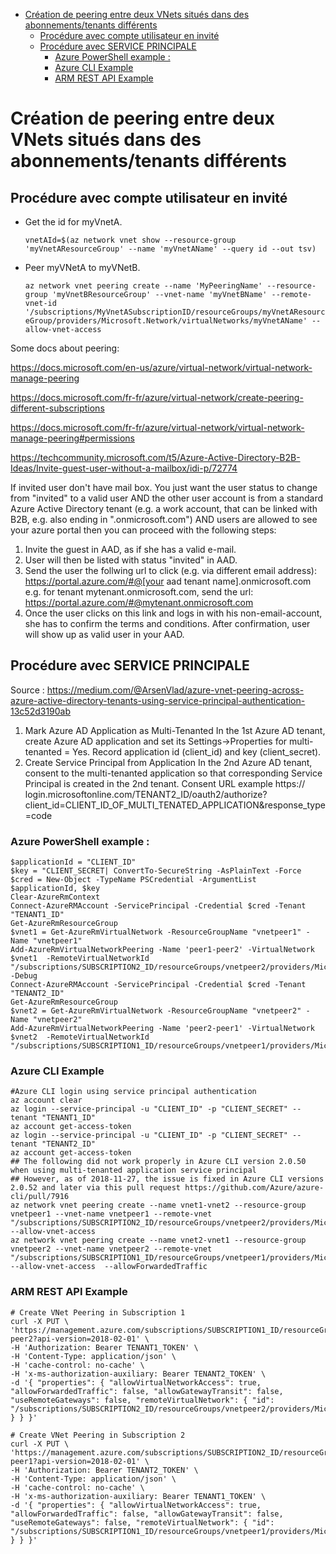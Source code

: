 - [Création de peering entre deux VNets situés dans des abonnements/tenants différents](#création-de-peering-entre-deux-vnets-situés-dans-des-abonnementstenants-différents)
  - [Procédure avec compte utilisateur en invité](#procédure-avec-compte-utilisateur-en-invité)
  - [Procédure avec SERVICE PRINCIPALE](#procédure-avec-service-principale)
    - [Azure PowerShell example :](#azure-powershell-example-)
    - [Azure CLI Example](#azure-cli-example)
    - [ARM REST API Example](#arm-rest-api-example)

# Création de peering entre deux VNets situés dans des abonnements/tenants différents

## Procédure avec compte utilisateur en invité

* Get the id for myVnetA.
  
    `vnetAId=$(az network vnet show --resource-group 'myVnetAResourceGroup' --name 'myVnetAName' --query id --out tsv)`

* Peer myVNetA to myVNetB.

    `az network vnet peering create --name 'MyPeeringName' --resource-group 'myVnetBResourceGroup' --vnet-name 'myVnetBName' --remote-vnet-id '/subscriptions/MyVnetASubscriptionID/resourceGroups/myVnetAResourceGroup/providers/Microsoft.Network/virtualNetworks/myVnetAName' --allow-vnet-access`

Some docs about peering:

https://docs.microsoft.com/en-us/azure/virtual-network/virtual-network-manage-peering

https://docs.microsoft.com/fr-fr/azure/virtual-network/create-peering-different-subscriptions

https://docs.microsoft.com/fr-fr/azure/virtual-network/virtual-network-manage-peering#permissions

https://techcommunity.microsoft.com/t5/Azure-Active-Directory-B2B-Ideas/Invite-guest-user-without-a-mailbox/idi-p/72774

If invited user don't have mail box. You just want the user status to change from "invited" to a valid user AND the other user account is from a standard Azure Active Directory tenant (e.g. a work account, that can be linked with B2B, e.g. also ending in ".onmicrosoft.com") AND users are allowed to see your azure portal then you can proceed with the following steps:

1. Invite the guest in AAD, as if she has a valid e-mail.
2. User will then be listed with status "invited" in AAD.
3. Send the user the follwing url to click (e.g. via different email address): https://portal.azure.com/#@[your aad tenant name].onmicrosoft.com
e.g. for tenant mytenant.onmicrosoft.com, send the url:
https://portal.azure.com/#@mytenant.onmicrosoft.com
4. Once the user clicks on this link and logs in with his non-email-account, she has to confirm the terms and conditions.
After confirmation, user will show up as valid user in your AAD.

## Procédure avec SERVICE PRINCIPALE

Source :
https://medium.com/@ArsenVlad/azure-vnet-peering-across-azure-active-directory-tenants-using-service-principal-authentication-13c52d3190ab


1. Mark Azure AD Application as Multi-Tenanted
In the 1st Azure AD tenant, create Azure AD application and set its Settings->Properties for multi-tenanted = Yes.
Record application id (client_id) and key (client_secret).
2. Create Service Principal from Application
In the 2nd Azure AD tenant, consent to the multi-tenanted application so that corresponding Service Principal is created in the 2nd tenant.
Consent URL example
https:// login.microsoftonline.com/TENANT2_ID/oauth2/authorize?client_id=CLIENT_ID_OF_MULTI_TENATED_APPLICATION&response_type=code


### Azure PowerShell example :

    $applicationId = "CLIENT_ID"
    $key = "CLIENT_SECRET| ConvertTo-SecureString -AsPlainText -Force  
    $cred = New-Object -TypeName PSCredential -ArgumentList $applicationId, $key
    Clear-AzureRmContext
    Connect-AzureRMAccount -ServicePrincipal -Credential $cred -Tenant "TENANT1_ID"
    Get-AzureRmResourceGroup
    $vnet1 = Get-AzureRmVirtualNetwork -ResourceGroupName "vnetpeer1" -Name "vnetpeer1"
    Add-AzureRmVirtualNetworkPeering -Name 'peer1-peer2' -VirtualNetwork $vnet1  -RemoteVirtualNetworkId "/subscriptions/SUBSCRIPTION2_ID/resourceGroups/vnetpeer2/providers/Microsoft.Network/virtualNetworks/vnetpeer2" -Debug
    Connect-AzureRMAccount -ServicePrincipal -Credential $cred -Tenant "TENANT2_ID"
    Get-AzureRmResourceGroup
    $vnet2 = Get-AzureRmVirtualNetwork -ResourceGroupName "vnetpeer2" -Name "vnetpeer2"
    Add-AzureRmVirtualNetworkPeering -Name 'peer2-peer1' -VirtualNetwork $vnet2  -RemoteVirtualNetworkId "/subscriptions/SUBSCRIPTION1_ID/resourceGroups/vnetpeer1/providers/Microsoft.Network/virtualNetworks/vnetpeer1"


### Azure CLI Example

    #Azure CLI login using service principal authentication
    az account clear
    az login --service-principal -u "CLIENT_ID" -p "CLIENT_SECRET" --tenant "TENANT1_ID"
    az account get-access-token
    az login --service-principal -u "CLIENT_ID" -p "CLIENT_SECRET" --tenant "TENANT2_ID"
    az account get-access-token
    ## The following did not work properly in Azure CLI version 2.0.50 when using multi-tenanted application service principal
    ## However, as of 2018-11-27, the issue is fixed in Azure CLI versions 2.0.52 and later via this pull request https://github.com/Azure/azure-cli/pull/7916
    az network vnet peering create --name vnet1-vnet2 --resource-group vnetpeer1 --vnet-name vnetpeer1 --remote-vnet "/subscriptions/SUBSCRIPTION2_ID/resourceGroups/vnetpeer2/providers/Microsoft.Network/virtualNetworks/vnetpeer2" --allow-vnet-access
    az network vnet peering create --name vnet2-vnet1 --resource-group vnetpeer2 --vnet-name vnetpeer2 --remote-vnet "/subscriptions/SUBSCRIPTION1_ID/resourceGroups/vnetpeer1/providers/Microsoft.Network/virtualNetworks/vnetpeer1" --allow-vnet-access  --allowForwardedTraffic


### ARM REST API Example

    # Create VNet Peering in Subscription 1
    curl -X PUT \
    'https://management.azure.com/subscriptions/SUBSCRIPTION1_ID/resourceGroups/vnetpeer1/providers/Microsoft.Network/virtualNetworks/vnetpeer1/virtualNetworkPeerings/peer1-peer2?api-version=2018-02-01' \
    -H 'Authorization: Bearer TENANT1_TOKEN' \
    -H 'Content-Type: application/json' \
    -H 'cache-control: no-cache' \
    -H 'x-ms-authorization-auxiliary: Bearer TENANT2_TOKEN' \
    -d '{ "properties": { "allowVirtualNetworkAccess": true, "allowForwardedTraffic": false, "allowGatewayTransit": false, "useRemoteGateways": false, "remoteVirtualNetwork": { "id": "/subscriptions/SUBSCRIPTION2_ID/resourceGroups/vnetpeer2/providers/Microsoft.Network/virtualNetworks/vnetpeer2" } } }'

    # Create VNet Peering in Subscription 2
    curl -X PUT \
    'https://management.azure.com/subscriptions/SUBSCRIPTION2_ID/resourceGroups/vnetpeer2/providers/Microsoft.Network/virtualNetworks/vnetpeer2/virtualNetworkPeerings/peer2-peer1?api-version=2018-02-01' \
    -H 'Authorization: Bearer TENANT2_TOKEN' \
    -H 'Content-Type: application/json' \
    -H 'cache-control: no-cache' \
    -H 'x-ms-authorization-auxiliary: Bearer TENANT1_TOKEN' \
    -d '{ "properties": { "allowVirtualNetworkAccess": true, "allowForwardedTraffic": false, "allowGatewayTransit": false, "useRemoteGateways": false, "remoteVirtualNetwork": { "id": "/subscriptions/SUBSCRIPTION1_ID/resourceGroups/vnetpeer1/providers/Microsoft.Network/virtualNetworks/vnetpeer1" } } }'